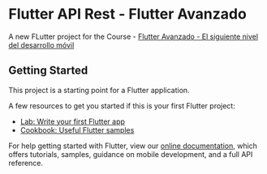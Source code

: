 # Flutter API Rest - Flutter Avanzado

A new FLutter project for the Course - [Flutter Avanzado - El siguiente nivel del desarrollo móvil](https://www.udemy.com/course/flutter-avanzado/)

## Getting Started

This project is a starting point for a Flutter application.

A few resources to get you started if this is your first Flutter project:

-   [Lab: Write your first Flutter app](https://flutter.dev/docs/get-started/codelab)
-   [Cookbook: Useful Flutter samples](https://flutter.dev/docs/cookbook)

For help getting started with Flutter, view our
[online documentation](https://flutter.dev/docs), which offers tutorials,
samples, guidance on mobile development, and a full API reference.
